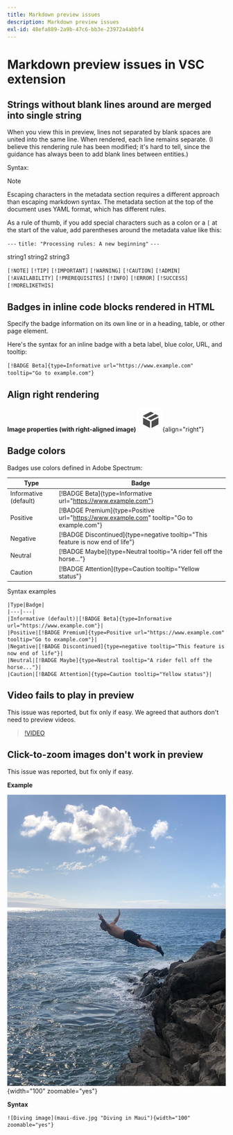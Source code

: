 ```yaml
---
title: Markdown preview issues
description: Markdown preview issues
exl-id: 48efa889-2a9b-47c6-bb3e-23972a4abbf4
---
```

# Markdown preview issues in VSC extension

## Strings without blank lines around are merged into single string

When you view this in preview, lines not separated by blank spaces are united into the same line. When rendered, each line remains separate. (I believe this rendering rule has been modified; it's hard to tell, since the guidance has always been to add blank lines between entities.)

Syntax:

>[!NOTE]
>
>Escaping characters in the metadata section requires a different approach than escaping markdown syntax. The metadata section at the top of the document uses YAML format, which has different rules.
>
>As a rule of thumb, if you add special characters such as a colon or a `[` at the start of the value, add parentheses around the metadata value like this:
>
>`---`
>`title: "Processing rules: A new beginning"`
>`---`

string1
string2
string3

`[!NOTE]`
`[!TIP]`
`[!IMPORTANT]`
`[!WARNING]`
`[!CAUTION]`
`[!ADMIN]`
`[!AVAILABILITY]`
`[!PREREQUISITES]`
`[!INFO]`
`[!ERROR]`
`[!SUCCESS]`
`[!MORELIKETHIS]`

## Badges in inline code blocks rendered in HTML

Specify the badge information on its own line or in a heading, table, or other page element. 

Here's the syntax for an inline badge with a beta label, blue color, URL, and tooltip:

`[!BADGE Beta]{type=Informative url="https://www.example.com" tooltip="Go to example.com"}`

## Align right rendering

**Image properties (with right-aligned image)** ![alt text](assets/package.png "Package hover text"){align="right"}

## Badge colors

Badges use colors defined in Adobe Spectrum:

|Type|Badge|
|---|---|
|Informative (default)|[!BADGE Beta]{type=Informative url="https://www.example.com"}|
|Positive|[!BADGE Premium]{type=Positive url="https://www.example.com" tooltip="Go to example.com"}|
|Negative|[!BADGE Discontinued]{type=negative tooltip="This feature is now end of life"}|
|Neutral|[!BADGE Maybe]{type=Neutral tooltip="A rider fell off the horse..."}|
|Caution|[!BADGE Attention]{type=Caution tooltip="Yellow status"}|

Syntax examples

```
|Type|Badge|
|---|---|
|Informative (default)|[!BADGE Beta]{type=Informative url="https://www.example.com"}|
|Positive|[!BADGE Premium]{type=Positive url="https://www.example.com" tooltip="Go to example.com"}|
|Negative|[!BADGE Discontinued]{type=negative tooltip="This feature is now end of life"}|
|Neutral|[!BADGE Maybe]{type=Neutral tooltip="A rider fell off the horse..."}|
|Caution|[!BADGE Attention]{type=Caution tooltip="Yellow status"}|
```

## Video fails to play in preview

This issue was reported, but fix only if easy. We agreed that authors don't need to preview videos.

>[!VIDEO](https://video.tv.adobe.com/v/27069/?quality=12&learn=on)

## Click-to-zoom images don't work in preview

This issue was reported, but fix only if easy. 

**Example**

![Diving image](/help/test-guide/authoring-guide/assets/maui-dive.jpg "Diving in Maui"){width="100" zoomable="yes"}

**Syntax**

```
![Diving image](maui-dive.jpg "Diving in Maui"){width="100" zoomable="yes"}
```
